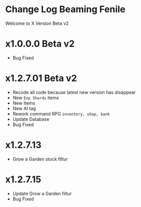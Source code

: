 # Change Log Beaming Fenile
Welcome to X Version Beta v2

# x1.0.0.0 Beta v2
- Bug Fixed

# x1.2.7.01 Beta v2
- Recode all code because latest new version has disappear
- New `Exp Shards` items
- New Items
- New AI tag
- Rework command RPG `inventory, shop, bank`
- Update Database
- Bug Fixed

# x1.2.7.13
- Grow a Garden stock filtur

# x1.2.7.15
- Update Grow a Garden filtur
- Bug Fixed